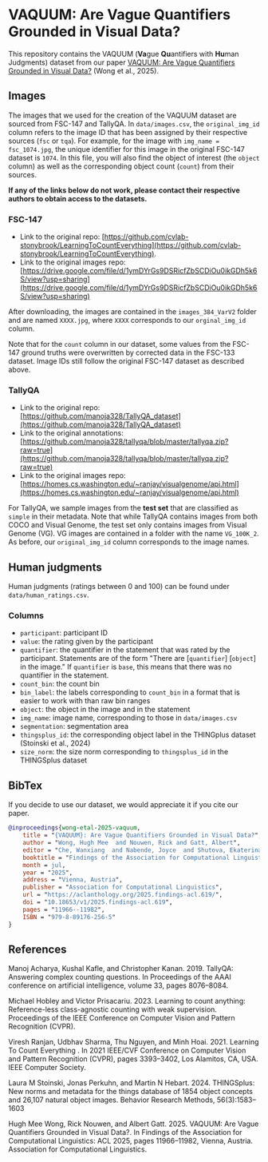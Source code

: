 # VAQUUM: Are Vague Quantifiers Grounded in Visual Data?
This repository contains the VAQUUM (**Va**gue **Qu**antifiers with **Hu**man Judgments) dataset from our paper [VAQUUM: Are Vague Quantifiers Grounded in Visual Data?](https://aclanthology.org/2025.findings-acl.619/) (Wong et al., 2025).

## Images
The images that we used for the creation of the VAQUUM dataset are sourced from FSC-147 and TallyQA. In `data/images.csv`, the `original_img_id` column refers to the image ID that has been assigned by their respective sources (`fsc` or `tqa`). For example, for the image with `img_name = fsc_1074.jpg`, the unique identifier for this image in the original FSC-147 dataset is `1074`. In this file, you will also find the object of interest (the `object` column) as well as the corresponding object count (`count`) from their sources.

**If any of the links below do not work, please contact their respective authors to obtain access to the datasets.**

### FSC-147
- Link to the original repo: [https://github.com/cvlab-stonybrook/LearningToCountEverything](https://github.com/cvlab-stonybrook/LearningToCountEverything).
- Link to the original images repo: [https://drive.google.com/file/d/1ymDYrGs9DSRicfZbSCDiOu0ikGDh5k6S/view?usp=sharing](https://drive.google.com/file/d/1ymDYrGs9DSRicfZbSCDiOu0ikGDh5k6S/view?usp=sharing)

After downloading, the images are contained in the `images_384_VarV2` folder and are named `XXXX.jpg`, where `XXXX` corresponds to our `orginal_img_id` column.

Note that for the `count` column in our dataset, some values from the FSC-147 ground truths were overwritten by corrected data in the FSC-133 dataset. Image IDs still follow the original FSC-147 dataset as described above.

### TallyQA
- Link to the original repo: [https://github.com/manoja328/TallyQA_dataset](https://github.com/manoja328/TallyQA_dataset)
- Link to the original annotations: [https://github.com/manoja328/tallyqa/blob/master/tallyqa.zip?raw=true](https://github.com/manoja328/tallyqa/blob/master/tallyqa.zip?raw=true)
- Link to the original images repo: [https://homes.cs.washington.edu/~ranjay/visualgenome/api.html](https://homes.cs.washington.edu/~ranjay/visualgenome/api.html)

For TallyQA, we sample images from the **test set** that are classified as `simple` in their metadata. Note that while TallyQA contains images from both COCO and Visual Genome, the test set only contains images from Visual Genome (VG). VG images are contained in a folder with the name `VG_100K_2`. As before, our `original_img_id` column corresponds to the image names.


## Human judgments
Human judgments (ratings between 0 and 100) can be found under `data/human_ratings.csv`.

### Columns
- `participant`: participant ID
- `value`: the rating given by the participant
- `quantifier`: the quantifier in the statement that was rated by the participant. Statements are of the form "There are [`quantifier`] [`object`] in the image." If `quantifier` is `base`, this means that there was no quantifier in the statement.
- `count_bin`: the count bin
- `bin_label`: the labels corresponding to `count_bin` in a format that is easier to work with than raw bin ranges
- `object`: the object in the image and in the statement
- `img_name`: image name, corresponding to those in `data/images.csv`
- `segmentation`: segmentation area
- `thingsplus_id`: the corresponding object label in the THINGplus dataset (Stoinski et al., 2024)
- `size_norm`: the size norm corresponding to `thingsplus_id` in the THINGSplus dataset



## BibTex
If you decide to use our dataset, we would appreciate it if you cite our paper.



```bibtex
@inproceedings{wong-etal-2025-vaquum,
    title = "{VAQUUM}: Are Vague Quantifiers Grounded in Visual Data?",
    author = "Wong, Hugh Mee  and Nouwen, Rick and Gatt, Albert",
    editor = "Che, Wanxiang  and Nabende, Joyce  and Shutova, Ekaterina and Pilehvar, Mohammad Taher",
    booktitle = "Findings of the Association for Computational Linguistics: ACL 2025",
    month = jul,
    year = "2025",
    address = "Vienna, Austria",
    publisher = "Association for Computational Linguistics",
    url = "https://aclanthology.org/2025.findings-acl.619/",
    doi = "10.18653/v1/2025.findings-acl.619",
    pages = "11966--11982",
    ISBN = "979-8-89176-256-5"
}
```

## References
Manoj Acharya, Kushal Kafle, and Christopher Kanan. 2019. TallyQA: Answering complex counting questions. In Proceedings of the AAAI conference on artificial intelligence, volume 33, pages 8076–8084.

Michael Hobley and Victor Prisacariu. 2023. Learning to count anything: Reference-less class-agnostic counting with weak supervision. Proceedings of the IEEE Conference on Computer Vision and Pattern Recognition (CVPR).

Viresh Ranjan, Udbhav Sharma, Thu Nguyen, and Minh Hoai. 2021. Learning To Count Everything . In 2021 IEEE/CVF Conference on Computer Vision and Pattern Recognition (CVPR), pages 3393–3402, Los Alamitos, CA, USA. IEEE Computer Society.

Laura M Stoinski, Jonas Perkuhn, and Martin N Hebart. 2024. THINGSplus: New norms and metadata for the things database of 1854 object concepts and 26,107 natural object images. Behavior Research Methods, 56(3):1583–1603

Hugh Mee Wong, Rick Nouwen, and Albert Gatt. 2025. VAQUUM: Are Vague Quantifiers Grounded in Visual Data?. In Findings of the Association for Computational Linguistics: ACL 2025, pages 11966–11982, Vienna, Austria. Association for Computational Linguistics.


